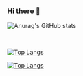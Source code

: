 ### Hi there 👋

<!--
**Zakaria-Tajer/Zakaria-Tajer** is a ✨ _special_ ✨ repository because its `README.md` (this file) appears on your GitHub profile.

Here are some ideas to get you started:

- 🔭 I’m currently working on ...
- 🌱 I’m currently learning ...
- 👯 I’m looking to collaborate on ...
- 🤔 I’m looking for help with ...
- 💬 Ask me about ...
- 📫 How to reach me: ...
- 😄 Pronouns: ...
- ⚡ Fun fact: ...
-->

![Anurag's GitHub stats](https://github-readme-stats.vercel.app/api?username=Zakaria-Tajer&show_icons=true&theme=radical)



<br/>


[![Top Langs](https://github-readme-stats.vercel.app/api/top-langs/?username=Zakaria-Tajer&layout=compact)](https://github.com/anuraghazra/github-readme-stats)

[![Top Langs](https://github-readme-stats.vercel.app/api/top-langs/?username=Zakaria-Tajer&hide=html,scss,sass,css)](https://github.com/anuraghazra/github-readme-stats)
